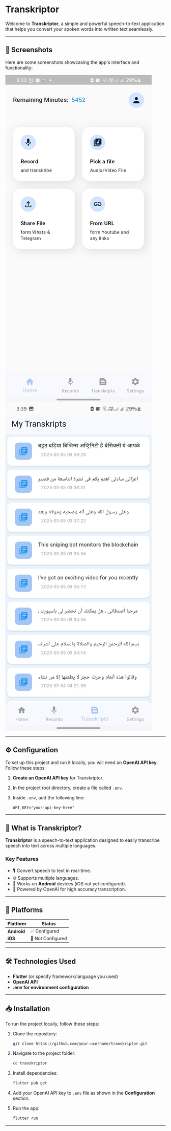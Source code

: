 # Transkriptor

Welcome to **Transkriptor**, a simple and powerful speech-to-text application that helps you convert your spoken words into written text seamlessly.

---

## 📸 Screenshots

Here are some screenshots showcasing the app's interface and functionality:

<!-- Add your images here - Example: -->
![Home Screen](Screenshot_20250305_033314.jpg)
![Transcription Screen](Screenshot_20250305_033944.jpg)

---

## ⚙️ Configuration

To set up this project and run it locally, you will need an **OpenAI API key**. Follow these steps:

1. **Create an OpenAI API key** for Transkriptor.
2. In the project root directory, create a file called `.env`.
3. Inside `.env`, add the following line:

    ```
    API_KEY="your-api-key-here"
    ```

---

## 📖 What is Transkriptor?

**Transkriptor** is a speech-to-text application designed to easily transcribe speech into text across multiple languages.

### Key Features
- 🎙️ Convert speech to text in real-time.
- 🌐 Supports multiple languages.
- 📲 Works on **Android** devices (iOS not yet configured).
- 🔐 Powered by OpenAI for high accuracy transcription.

---

## 🚀 Platforms

| Platform | Status |
|---|---|
| **Android** | ✅ Configured |
| **iOS** | 🚫 Not Configured |

---

## 🛠️ Technologies Used

- **Flutter** (or specify framework/language you used)
- **OpenAI API**
- **.env for environment configuration**

---

## 📥 Installation

To run the project locally, follow these steps:

1. Clone the repository:
    ```bash
    git clone https://github.com/your-username/transkriptor.git
    ```
2. Navigate to the project folder:
    ```bash
    cd transkriptor
    ```
3. Install dependencies:
    ```bash
    flutter pub get
    ```
4. Add your OpenAI API key to `.env` file as shown in the **Configuration** section.

5. Run the app:
    ```bash
    flutter run
    ```

---
